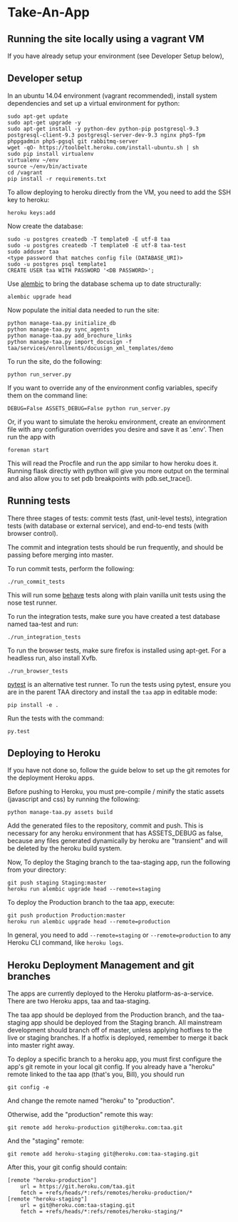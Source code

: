 Take-An-App 
===========

Running the site locally using a vagrant VM
---------------------

If you have already setup your environment (see Developer Setup below), 


Developer setup
---------------------

In an ubuntu 14.04 environment (vagrant recommended), install system dependencies
and set up a virtual environment for python: 

    sudo apt-get update
    sudo apt-get upgrade -y
    sudo apt-get install -y python-dev python-pip postgresql-9.3 postgresql-client-9.3 postgresql-server-dev-9.3 nginx php5-fpm phppgadmin php5-pgsql git rabbitmq-server
    wget -qO- https://toolbelt.heroku.com/install-ubuntu.sh | sh
    sudo pip install virtualenv
    virtualenv ~/env
    source ~/env/bin/activate
    cd /vagrant
    pip install -r requirements.txt
     
To allow deploying to heroku directly from the VM, you need to add the SSH key to heroku:

    heroku keys:add
    
Now create the database:

    sudo -u postgres createdb -T template0 -E utf-8 taa
    sudo -u postgres createdb -T template0 -E utf-8 taa-test
    sudo adduser taa
    <type password that matches config file (DATABASE_URI)>
    sudo -u postgres psql template1
    CREATE USER taa WITH PASSWORD '<DB PASSWORD>';
   

Use [alembic](http://alembic.readthedocs.org/en/latest/) to bring the database schema 
up to date structurally:
    
    alembic upgrade head

Now populate the initial data needed to run the site:
    
    python manage-taa.py initialize_db
    python manage-taa.py sync_agents
    python manage-taa.py add_brochure_links
    python manage-taa.py import_docusign -f taa/services/enrollments/docusign_xml_templates/demo

To run the site, do the following:
    
    python run_server.py
    
If you want to override any of the environment config variables, specify them on the command line:

    DEBUG=False ASSETS_DEBUG=False python run_server.py
    
Or, if you want to simulate the heroku environment, create an environment file with any 
configuration overrides you desire and save it as '.env'. Then run the app with

    foreman start
    
This will read the Procfile and run the app similar to how heroku does it. Running flask
directly with python will give you more output on the terminal and also allow you to 
set pdb breakpoints with pdb.set\_trace().
    

Running tests
-------------------

There three stages of tests: commit tests (fast, unit-level tests), integration tests (with database or external service),
and end-to-end tests (with browser control). 

The commit and integration tests should be run frequently, and should be passing before merging into master.

To run commit tests, perform the following:

    ./run_commit_tests

This will run some [behave](http://pythonhosted.org/behave/) tests along with plain vanilla unit tests using the nose test runner.

To run the integration tests, make sure you have created a test database named taa-test and run:

    ./run_integration_tests
    
To run the browser tests, make sure firefox is installed using apt-get. For a headless run, also install Xvfb.
 
    ./run_browser_tests

[pytest](https://pytest.org/latest/index.html) is an alternative test runner. To run the tests using pytest, 
ensure you are in the parent TAA directory and install the `taa` app in editable mode:

    pip install -e .

Run the tests with the command:

    py.test


Deploying to Heroku
-------------------
    
If you have not done so, follow the guide below to set up the git remotes for the deployment Heroku apps.

Before pushing to Heroku, you must pre-compile / minify the static assets (javascript and css) by running the following:

    python manage-taa.py assets build

Add the generated files to the repository, commit and push. This is necessary for any heroku environment that has ASSETS_DEBUG as false, because any files generated dynamically by heroku are "transient" and will be deleted by the heroku build system.

Now, To deploy the Staging branch to the taa-staging app, run the following from your directory:

    git push staging Staging:master
    heroku run alembic upgrade head --remote=staging
    
To deploy the Production branch to the taa app, execute:

    git push production Production:master
    heroku run alembic upgrade head --remote=production
    
    
 In general, you need to add `--remote=staging` or `--remote=production` to any Heroku CLI command, like `heroku logs`.
    


Heroku Deployment Management and git branches
------------------------------

The apps are currently deployed to the Heroku platform-as-a-service. There are two Heroku apps, taa and taa-staging.

The taa app should be deployed from the Production branch, and the taa-staging app should be deployed from the Staging branch.
All mainstream development should branch off of master, unless applying hotfixes to the live or staging branches.
If a hotfix is deployed, remember to merge it back into master right away.

To deploy a specific branch to a heroku app, you must first configure the app's git remote in your local git config. 
If you already have a "heroku" remote linked to the taa app (that's you, Bill), you should run

    git config -e
    
And change the remote named "heroku" to "production".

Otherwise, add the "production" remote this way:

    git remote add heroku-production git@heroku.com:taa.git
    
And the "staging" remote:

    git remote add heroku-staging git@heroku.com:taa-staging.git
    
After this, your git config should contain:

    [remote "heroku-production"]
        url = https://git.heroku.com/taa.git
        fetch = +refs/heads/*:refs/remotes/heroku-production/*
    [remote "heroku-staging"]
        url = git@heroku.com:taa-staging.git 
        fetch = +refs/heads/*:refs/remotes/heroku-staging/*
